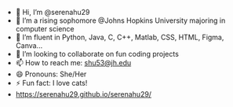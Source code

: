 - 👋 Hi, I’m @serenahu29
- 👀 I’m a rising sophomore @Johns Hopkins University majoring in computer science
- 🌱 I’m fluent in Python, Java, C, C++, Matlab, CSS, HTML, Figma, Canva...
- 💞️ I’m looking to collaborate on fun coding projects
- 📫 How to reach me: shu53@jh.edu
- 😄 Pronouns: She/Her
- ⚡ Fun fact: I love cats!
- https://serenahu29.github.io/serenahu29/

<!---
serenahu29/serenahu29 is a ✨ special ✨ repository because its `README.md` (this file) appears on your GitHub profile.
You can click the Preview link to take a look at your changes.
--->

